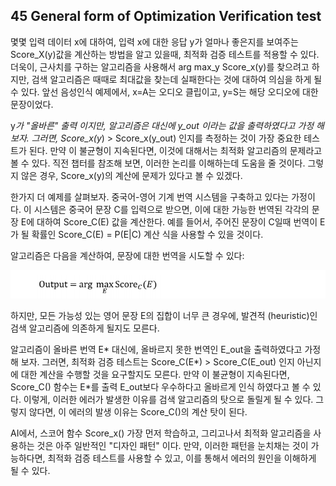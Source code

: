 ## 45 General form of Optimization Verification test

몇몇 입력 데이터 x에 대하여, 입력 x에 대한 응답 y가 얼마나 좋은지를 보여주는 Score_X(y)값을 계산하는 방법을 알고 있을때, 최적화 검증 테스트를 적용할 수 있다. 더욱이, 근사치를 구하는 알고리즘을 사용해서 arg max_y Score_x(y)를 찾으려고 하지만, 검색 알고리즘은 때때로 최대값을 찾는데 실패한다는 것에 대하여 의심을 하게 될 수 있다. 앞선 음성인식 예제에서, x=A는 오디오 클립이고, y=S는 해당 오디오에 대한 문장이었다.

y*가 "올바른" 출력 이지만, 알고리즘은 대신에 y_out 이라는 값을 출력하였다고 가정 해 보자. 그러면, Score_x(y*) > Score_x(y_out) 인지를 측정하는 것이 가장 중요한 테스트가 된다. 만약 이 불균형이 지속된다면, 이것에 대해서는 최적화 알고리즘의 문제라고 볼 수 있다. 직전 챕터를 참조해 보면, 이러한 논리를 이해하는데 도움을 줄 것이다. 그렇지 않은 경우, Score_x(y)의 계산에 문제가 있다고 볼 수 있겠다.

한가지 더 예제를 살펴보자. 중국어-영어 기계 번역 시스템을 구축하고 있다는 가정이다. 이 시스템은 중국어 문장 C를 입력으로 받으면, 이에 대한 가능한 번역된 각각의 문장 E에 대하여 Score_C(E) 값을 계산한다. 예를 들어서, 주어진 문장이 C일때 번역이 E가 될 확률인 Score_C(E) = P(E|C) 계산 식을 사용할 수 있을 것이다.

알고리즘은 다음을 계산하여, 문장에 대한 번역을 시도할 수 있다:

<div style="text-align:center;">
  <img src="../img/45_1.PNG" style="text-align:center;"/>
</div>

하지만, 모든 가능성 있는 영어 문장 E의 집합이 너무 큰 경우에, 발견적 (heuristic)인 검색 알고리즘에 의존하게 될지도 모른다.

알고리즘이 올바른 번역 E* 대신에, 올바르지 못한 번역인 E_out을 출력하였다고 가정 해 보자. 그러면, 최적화 검증 테스트는 Score_C(E*) > Score_C(E_out) 인지 아닌지에 대한 계산을 수행할 것을 요구할지도 모른다. 만약 이 불균형이 지속된다면, Score_C() 함수는 E*를 출력 E_out보다 우수하다고 올바르게 인식 하였다고 볼 수 있다. 이렇게, 이러한 에러가 발생한 이유를 검색 알고리즘의 탓으로 돌릴게 될 수 있다. 그렇지 않다면, 이 에러의 발생 이유는 Score_C()의 계산 탓이 된다.

AI에서, 스코어 함수 Score_x() 가장 먼저 학습하고, 그리고나서 최적화 알고리즘을 사용하는 것은 아주 일반적인 "디자인 패턴" 이다. 만약, 이러한 패턴을 눈치채는 것이 가능하다면, 최적화 검증 테스트를 사용할 수 있고, 이를 통해서 에러의 원인을 이해하게 될 수 있다.
